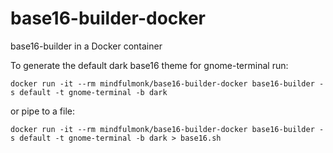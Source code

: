 # base16-builder-docker
base16-builder in a Docker container

To generate the default dark base16 theme for gnome-terminal run:

```
docker run -it --rm mindfulmonk/base16-builder-docker base16-builder -s default -t gnome-terminal -b dark 
```

or pipe to a file:

```
docker run -it --rm mindfulmonk/base16-builder-docker base16-builder -s default -t gnome-terminal -b dark > base16.sh
```


